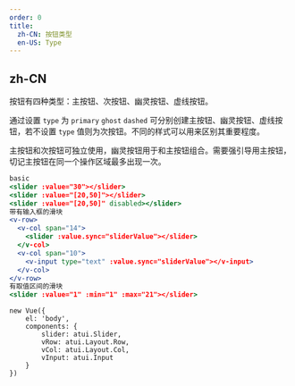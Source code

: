 ```yaml
---
order: 0
title:
  zh-CN: 按钮类型
  en-US: Type
---
```


## zh-CN

按钮有四种类型：主按钮、次按钮、幽灵按钮、虚线按钮。

通过设置 `type` 为 `primary` `ghost` `dashed` 可分别创建主按钮、幽灵按钮、虚线按钮，若不设置 `type` 值则为次按钮。不同的样式可以用来区别其重要程度。

主按钮和次按钮可独立使用，幽灵按钮用于和主按钮组合。需要强引导用主按钮，切记主按钮在同一个操作区域最多出现一次。



````jsx
basic
<slider :value="30"></slider>
<slider :value="[20,50]"></slider>
<slider :value="[20,50]" disabled></slider>
带有输入框的滑块
<v-row>
  <v-col span="14">
    <slider :value.sync="sliderValue"></slider>
  </v-col>
  <v-col span="10">
    <v-input type="text" :value.sync="sliderValue"></v-input>
  </v-col>
</v-row>
有取值区间的滑块
<slider :value="1" :min="1" :max="21"></slider>
````

````vue-script
new Vue({
    el: 'body',
    components: {
        slider: atui.Slider,
        vRow: atui.Layout.Row,
        vCol: atui.Layout.Col,
        vInput: atui.Input
    }
})
````